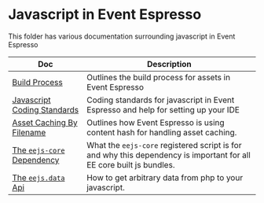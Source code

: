 # Javascript in Event Espresso

This folder has various documentation surrounding javascript in Event Espresso

| Doc | Description |
|-----| ----------- |
| [Build Process](build-process.md) | Outlines the build process for assets in Event Espresso
| [Javascript Coding Standards](javascript-coding-standards.md) | Coding standards for javascript in Event Espresso and help for setting up your IDE |
| [Asset Caching By Filename](asset-caching-by-filename.md) | Outlines how Event Espresso is using content hash for handling asset caching.
| [The `eejs-core` Dependency](eejs-core-dependency.md) | What the `eejs-core` registered script is for and why this dependency is important for all EE core built js bundles.
| [The `eejs.data` Api](eejs-data-api.md) | How to get arbitrary data from php to your javascript.